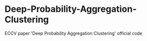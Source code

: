 # Deep-Probability-Aggregation-Clustering
ECCV paper 'Deep Probability Aggregation Clustering' official code
